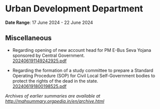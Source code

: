 # Urban Development Department

**Date Range**: 17 June 2024 - 22 June 2024


## Miscellaneous
- Regarding opening of new account head for PM E-Bus Seva Yojana sponsored by Central Government.\
  [202406191149242925.pdf](https://gr.maharashtra.gov.in/Site/Upload/Government%20Resolutions/English/202406191149242925.pdf)

- Regarding the formation of a study committee to prepare a Standard Operating Procedure (SOP) for Civil Local Self-Government bodies to protect the rights of the dead in the state.\
  [202406191800198525.pdf](https://gr.maharashtra.gov.in/Site/Upload/Government%20Resolutions/English/202406191800198525.pdf)


*Archives of earlier summaries are available at http://mahsummary.orgpedia.in/en/archive.html*